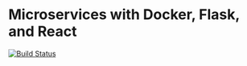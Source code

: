 # Microservices with Docker, Flask, and React

[![Build Status](https://travis-ci.org/pjcrouse/testdriven-app.svg?branch=master)](https://travis-ci.org/pjcrrouse/testdriven-app)